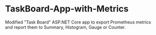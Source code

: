 # TaskBoard-App-with-Metrics
Modified "Task Board" ASP.NET Core app to export Prometheus metrics and report them to Summary, Histogram, Gauge or Counter.
